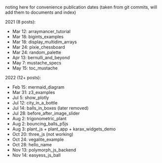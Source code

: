 noting here for convenience publication dates (taken from git commits, will add them to documents and index)

2021 (8 posts):
- Mar 12: arraymancer_tutorial
- Mar 18: bigints_examples
- Mar 18: display_multidim_arrays
- Mar 24: pixie_chessboard
- Mar 24: random_palette
- Apr 13: bernulli_and_beyond
- May 7: mustache_specs
- May 15: toc_mustache

2022 (12+ posts):
- Feb 15: mermaid_diagram
- Mar 31: z3_examples
- Jul 5: show_plotly
- Jul 12: city_in_a_bottle
- Jul 14: balls_in_boxes (later removed)
- Jul 28: before_after_image_slider
- Aug 2: trigonometric_plant
- Aug 2: bouncing_balls_p5js
- Aug 3: plant_js + plant_app + karax_widgets_demo
- Oct 20: three_js (not working)
- Oct 24: vegalite_example
- Oct 28: hello_name
- Nov 13: polymorph_js_backend
- Nov 14: easyess_js_ball